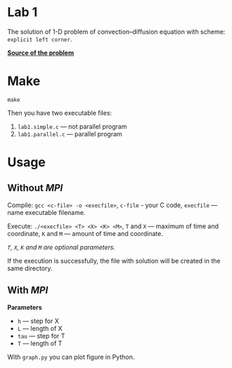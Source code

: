# Lab 1
The solution of 1-D problem of convection–diffusion equation with scheme: `explicit left corner`.

__[Source of the problem](http://mipt.ru/drec/upload/7c2/lab1-arpgyfe1u5e.pdf)__

# Make

`make`

Then you have two executable files:

1. `lab1.simple.c` — not parallel program
2. `lab1.parallel.c` — parallel program

# Usage
## Without *MPI*
Compile: `gcc <c-file> -o <execfile>`, `c-file` - your C code, `execfile` — name executable filename.

Execute: `./<execfile> <T> <X> <K> <M>`, `T` and `X` — maximum of time and coordinate, `K` and `M` — amount of time and coordinate.

*`T`, `X`, `K` and `M` are optional parameters.*

If the execution is successfully, the file with solution will be created in the same directory.

## With *MPI*
__Parameters__
* `h` — step for X
* `L` — length of X 
* `tau` — step for T
* `T` — length of T

With `graph.py` you can plot figure in Python.
